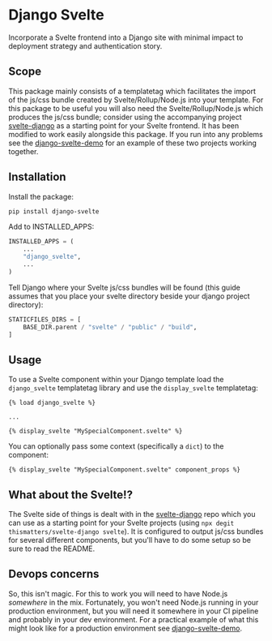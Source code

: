 # Django Svelte

Incorporate a Svelte frontend into a Django site with minimal impact to deployment strategy and authentication story.

## Scope

This package mainly consists of a templatetag which facilitates the import of the js/css bundle created by Svelte/Rollup/Node.js into your template. For this package to be useful you will also need the Svelte/Rollup/Node.js which produces the js/css bundle; consider using the accompanying project [svelte-django](https://github.com/thismatters/svelte-django/) as a starting point for your Svelte frontend. It has been modified to work easily alongside this package. If you run into any problems see the [django-svelte-demo](https://github.com/thismatters/django-svelte-demo) for an example of these two projects working together.

## Installation

Install the package:

```sh
pip install django-svelte
```

Add to INSTALLED_APPS:

```py
INSTALLED_APPS = (
    ...
    "django_svelte",
    ...
)
```

Tell Django where your Svelte js/css bundles will be found (this guide assumes that you place your svelte directory beside your django project directory):

```py
STATICFILES_DIRS = [
    BASE_DIR.parent / "svelte" / "public" / "build",
]
```

## Usage

To use a Svelte component within your Django template load the `django_svelte` templatetag library and use the `display_svelte` templatetag:

```
{% load django_svelte %}

...

{% display_svelte "MySpecialComponent.svelte" %}
```

You can optionally pass some context (specifically a `dict`) to the component:

```
{% display_svelte "MySpecialComponent.svelte" component_props %}
```

## What about the Svelte!?

The Svelte side of things is dealt with in the [svelte-django](https://github.com/thismatters/svelte-django/) repo which you can use as a starting point for your Svelte projects (using `npx degit thismatters/svelte-django svelte`). It is configured to output js/css bundles for several different components, but you'll have to do some setup so be sure to read the README.

## Devops concerns

So, this isn't magic. For this to work you will need to have Node.js _somewhere_ in the mix. Fortunately, you won't need Node.js running in your production environment, but you will need it somewhere in your CI pipeline and probably in your dev environment. For a practical example of what this might look like for a production environment see [django-svelte-demo](https://github.com/thismatters/django-svelte-demo).
